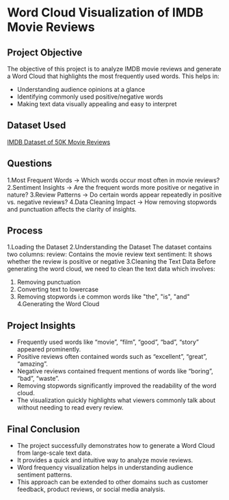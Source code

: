 # Word Cloud Visualization of IMDB Movie Reviews
## Project Objective
The objective of this project is to analyze IMDB movie reviews and generate a Word Cloud that highlights the most frequently used words.
This helps in:
* Understanding audience opinions at a glance
* Identifying commonly used positive/negative words
* Making text data visually appealing and easy to interpret

## Dataset Used
<a href="https://www.kaggle.com/datasets/lakshmi25npathi/imdb-dataset-of-50k-movie-reviews"> IMDB Dataset of 50K Movie Reviews </a>

## Questions
1.Most Frequent Words → Which words occur most often in movie reviews?
2.Sentiment Insights → Are the frequent words more positive or negative in nature?
3.Review Patterns → Do certain words appear repeatedly in positive vs. negative reviews?
4.Data Cleaning Impact → How removing stopwords and punctuation affects the clarity of insights.

## Process
1.Loading the Dataset
2.Understanding the Dataset
 The dataset contains two columns:
 review: Contains the movie review text
 sentiment: It shows whether the review is positive or negative
3.Cleaning the Text Data
  Before generating the word cloud, we need to clean the text data which involves:
  1. Removing punctuation
  2. Converting text to lowercase
  3. Removing stopwords i.e common words like "the", "is", "and"
4.Generating the Word Cloud

## Project Insights
 * Frequently used words like “movie”, “film”, “good”, “bad”, “story” appeared prominently.
 * Positive reviews often contained words such as “excellent”, “great”, “amazing”.
 * Negative reviews contained frequent mentions of words like “boring”, “bad”, “waste”.
 * Removing stopwords significantly improved the readability of the word cloud.
 * The visualization quickly highlights what viewers commonly talk about without needing to read every review.

## Final Conclusion
 * The project successfully demonstrates how to generate a Word Cloud from large-scale text data.
 * It provides a quick and intuitive way to analyze movie reviews.
 * Word frequency visualization helps in understanding audience sentiment patterns.
 * This approach can be extended to other domains such as customer feedback, product reviews, or social media analysis.

